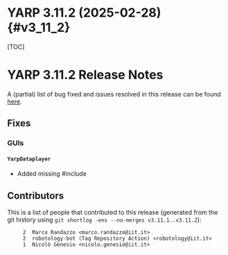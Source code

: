 YARP 3.11.2 (2025-02-28)                                                {#v3_11_2}
=======================

[TOC]

YARP 3.11.2 Release Notes
========================


A (partial) list of bug fixed and issues resolved in this release can be found
[here](https://github.com/robotology/yarp/issues?q=label%3A%22Fixed+in%3A+YARP+v3.11.2%22).

Fixes
-----

### GUIs

#### `YarpDataplayer`

* Added missing #include<chrono>
  
Contributors
------------

This is a list of people that contributed to this release (generated from the
git history using `git shortlog -ens --no-merges v3.11.1..v3.11.2`):

```
     2	Marco Randazzo <marco.randazzo@iit.it>
     2	robotology-bot (Tag Repository Action) <robotology@iit.it>
     1	Nicolò Genesio <nicolo.genesio@iit.it>
```
